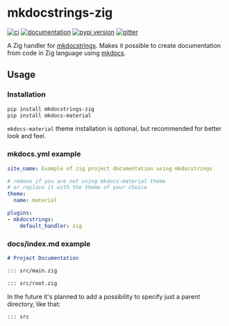 # mkdocstrings-zig

[![ci](https://github.com/insolor/mkdocstrings-zig/workflows/ci/badge.svg)](https://github.com/insolor/mkdocstrings-zig/actions?query=workflow%3Aci)
[![documentation](https://img.shields.io/badge/docs-mkdocs-708FCC.svg?style=flat)](https://insolor.github.io/mkdocstrings-zig/)
[![pypi version](https://img.shields.io/pypi/v/mkdocstrings-zig.svg)](https://pypi.org/project/mkdocstrings-zig/)
[![gitter](https://badges.gitter.im/join%20chat.svg)](https://app.gitter.im/#/room/#mkdocstrings-zig:gitter.im)

A Zig handler for [mkdocstrings](https://mkdocstrings.github.io). Makes it possible to create documentation from code in Zig language using [mkdocs](https://github.com/mkdocs/mkdocs).

## Usage

### Installation

```bash
pip install mkdocstrings-zig
pip install mkdocs-material
```

`mkdocs-material` theme installation is optional, but recommended for better look and feel.

### mkdocs.yml example

```yaml
site_name: Example of zig project documentation using mkdocstrings

# remove if you are not using mkdocs-material theme
# or replace it with the theme of your choice
theme:
  name: material

plugins:
- mkdocstrings:
    default_handler: zig
```

### docs/index.md example

```markdown
# Project Documentation

::: src/main.zig

::: src/root.zig
```

In the future it's planned to add a possibility to specify just a parent directory, like that:

```markdown
::: src
```

